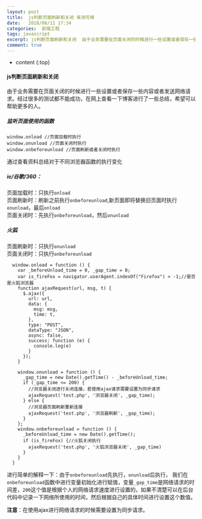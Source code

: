 ```yaml
---
layout: post
title:  js判断页面刷新和关闭 亲测可用
date:   2018/08/11 17:34
categories:  前端工程
tags: javascript 
excerpt: js判断页面刷新和关闭  由于业务需要在页面关闭的时候进行一些设置或者保存一些内容或者发送网络请求。经过很多的测试都不能成功，在网上查看一下博客进行了一些总结，希望可以帮助更多的人。  监听页面使用的函数  window.onload //页面加载时执行 window.onunload //页面关闭时执行 window.onbeforeunload //页面刷新或者关闭时执行   通过查看资料总结
comment: true
---
```

* content
{:top}

<h4>js判断页面刷新和关闭</h4>

由于业务需要在页面关闭的时候进行一些设置或者保存一些内容或者发送网络请求。经过很多的测试都不能成功，在网上查看一下博客进行了一些总结，希望可以帮助更多的人。

<h5>监听页面使用的函数</h5>

<pre><code class="language-javascript ">window.onload //页面加载时执行
window.onunload //页面关闭时执行
window.onbeforeunload //页面刷新或者关闭时执行
</code></pre>

通过查看资料总结对于不同浏览器函数的执行变化

<h5>ie/谷歌/360：</h5>

页面加载时：只执行<code>onload</code><br />
页面刷新时：刷新之前执行<code>onbeforeunload</code>,新页面即将替换旧页面时执行<code>onunload</code>，最后<code>onload</code><br />
页面关闭时：先执行<code>onbeforeunload</code>，然后<code>onunload</code>

<h5>火狐</h5>

页面刷新时：只执行<code>onunload</code><br />
页面关闭时：只执行<code>onbeforeunload</code>

<pre><code class="language-javascript ">  window.onload = function () {
    var _beforeUnload_time = 0, _gap_time = 0;
    var is_fireFox = navigator.userAgent.indexOf("Firefox") &gt; -1;//是否是火狐浏览器
    function ajaxRequest(url, msg, t) {
      $.ajax({
        url: url,
        data: {
          msg: msg,
          time: t,
        },
        type: "POST",
        dataType: "JSON",
        async: false,
        success: function (e) {
          console.log(e)
        }
      });
    }

    window.onunload = function () {
      _gap_time = new Date().getTime() - _beforeUnload_time;
      if (_gap_time &lt;= 200) {
        //浏览器关闭进行关闭连接，若使用ajax请求需要设置为同步请求
        ajaxRequest('test.php', '浏览器关闭', _gap_time);
      } else {
        //浏览器页面刷新重新连接
        ajaxRequest('test.php', '浏览器刷新', _gap_time);
      }
    };
    window.onbeforeunload = function () {
      _beforeUnload_time = new Date().getTime();
      if (is_fireFox) {//火狐关闭执行
        ajaxRequest('test.php', '火狐浏览器关闭', _gap_time)
      }
    }
  }
</code></pre>

进行简单的解释一下：由于<code>onbeforeunload</code>先执行，<code>onunload</code>后执行，
我们在<code>onbeforeunload</code>函数中进行变量初始化进行赋值，变量<code>_gap_time</code>是网络请求的时间差，<code>200</code>这个值是根据个人的网络请求速度进行设置的，如果不清楚可以在后台代码中记录一下网络所使用的时间，然后根据自己的具体时间进行设置这个数值。

<strong>注意</strong>：在使用ajax进行网络请求的时候需要设置为同步请求。
    